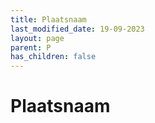 ```yaml
---
title: Plaatsnaam
last_modified_date: 19-09-2023
layout: page
parent: P
has_children: false
---
```


Plaatsnaam
==========

